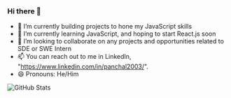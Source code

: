 ### Hi there 👋
- 🔭 I’m currently building projects to hone my JavaScript skills
- 🌱 I’m currently learning JavaScript, and  hoping to start React.js soon
- 👯 I’m looking to collaborate on any projects and opportunities related to SDE or SWE Intern
- 📫 You can reach out to me in LinkedIn, "https://www.linkedin.com/in/panchal2003/". 
- 😄 Pronouns: He/Him


![GitHub Stats](https://github-readme-stats.vercel.app/api?username=anmolp476&theme=radical)
